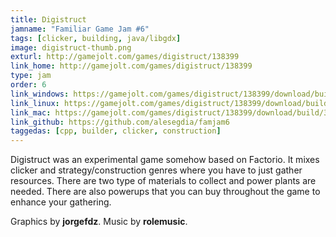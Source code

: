 ```yaml
---
title: Digistruct
jamname: "Familiar Game Jam #6"
tags: [clicker, building, java/libgdx]
image: digistruct-thumb.png
exturl: http://gamejolt.com/games/digistruct/138399
link_home: http://gamejolt.com/games/digistruct/138399
type: jam
order: 6
link_windows: https://gamejolt.com/games/digistruct/138399/download/build/319038
link_linux: https://gamejolt.com/games/digistruct/138399/download/build/319038
link_mac: https://gamejolt.com/games/digistruct/138399/download/build/319038
link_github: https://github.com/alesegdia/famjam6
taggedas: [cpp, builder, clicker, construction]
---
```


Digistruct was an experimental game somehow based on Factorio. It mixes clicker and strategy/construction
genres where you have to just gather resources. There are two type of materials to collect and power plants
are needed. There are also powerups that you can buy throughout the game to enhance your gathering.

Graphics by **jorgefdz**. Music by **rolemusic**.

